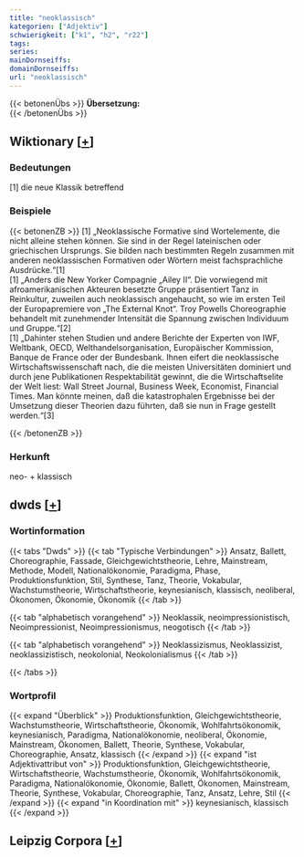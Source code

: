 ```yaml
---
title: "neoklassisch"
kategorien: ["Adjektiv"]
schwierigkeit: ["k1", "h2", "r22"]
tags:
series:
mainDornseiffs:
domainDornseiffs:
url: "neoklassisch"
---
```


{{< betonenÜbs >}}
**Übersetzung:**  
{{< /betonenÜbs >}}

## Wiktionary [[+](https://de.wiktionary.org/wiki/neoklassisch)]

### Bedeutungen
[1] die neue Klassik betreffend  

### Beispiele
{{< betonenZB >}}
[1] „Neoklassische Formative sind Wortelemente, die nicht alleine stehen können. Sie sind in der Regel lateinischen oder griechischen Ursprungs. Sie bilden nach bestimmten Regeln zusammen mit anderen neoklassischen Formativen oder Wörtern meist fachsprachliche Ausdrücke.“[1]  
[1] „Anders die New Yorker Compagnie „Ailey II“. Die vorwiegend mit afroamerikanischen Akteuren besetzte Gruppe präsentiert Tanz in Reinkultur, zuweilen auch neoklassisch angehaucht, so wie im ersten Teil der Europapremiere von „The External Knot“. Troy Powells Choreographie behandelt mit zunehmender Intensität die Spannung zwischen Individuum und Gruppe.“[2]  
[1] „Dahinter stehen Studien und andere Berichte der Experten von IWF, Weltbank, OECD, Welthandelsorganisation, Europäischer Kommission, Banque de France oder der Bundesbank. Ihnen eifert die neoklassische Wirtschaftswissenschaft nach, die die meisten Universitäten dominiert und durch jene Publikationen Respektabilität gewinnt, die die Wirtschaftselite der Welt liest: Wall Street Journal, Business Week, Economist, Financial Times. Man könnte meinen, daß die katastrophalen Ergebnisse bei der Umsetzung dieser Theorien dazu führten, daß sie nun in Frage gestellt werden.“[3]  

{{< /betonenZB >}}
### Herkunft
neo- + klassisch  



## dwds [[+](https://www.dwds.de/wb/neoklassisch)]

### Wortinformation
{{< tabs "Dwds" >}}
{{< tab "Typische Verbindungen" >}}
Ansatz, Ballett, Choreographie, Fassade, Gleichgewichtstheorie, Lehre, Mainstream, Methode, Modell, Nationalökonomie, Paradigma, Phase, Produktionsfunktion, Stil, Synthese, Tanz, Theorie, Vokabular, Wachstumstheorie, Wirtschaftstheorie, keynesianisch, klassisch, neoliberal, Ökonomen, Ökonomie, Ökonomik
{{< /tab >}}

{{< tab "alphabetisch vorangehend" >}}
Neoklassik, neoimpressionistisch, Neoimpressionist, Neoimpressionismus, neogotisch
{{< /tab >}}

{{< tab "alphabetisch vorangehend" >}}
Neoklassizismus, Neoklassizist, neoklassizistisch, neokolonial, Neokolonialismus
{{< /tab >}}

{{< /tabs >}}

### Wortprofil
{{< expand "Überblick" >}} Produktionsfunktion, Gleichgewichtstheorie, Wachstumstheorie, Wirtschaftstheorie, Ökonomik, Wohlfahrtsökonomik, keynesianisch, Paradigma, Nationalökonomie, neoliberal, Ökonomie, Mainstream, Ökonomen, Ballett, Theorie, Synthese, Vokabular, Choreographie, Ansatz, klassisch {{< /expand >}}
{{< expand "ist Adjektivattribut von" >}} Produktionsfunktion, Gleichgewichtstheorie, Wirtschaftstheorie, Wachstumstheorie, Ökonomik, Wohlfahrtsökonomik, Paradigma, Nationalökonomie, Ökonomie, Ballett, Ökonomen, Mainstream, Theorie, Synthese, Vokabular, Choreographie, Tanz, Ansatz, Lehre, Stil {{< /expand >}}
{{< expand "in Koordination mit" >}} keynesianisch, klassisch {{< /expand >}}

## Leipzig Corpora [[+](https://corpora.uni-leipzig.de/en/res?word=neoklassisch&corpusId=deu_newscrawl-public_2018)]

